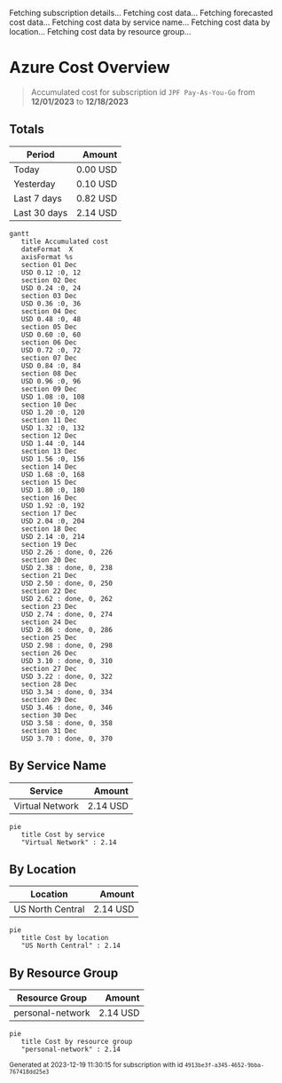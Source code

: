 Fetching subscription details...
Fetching cost data...
Fetching forecasted cost data...
Fetching cost data by service name...
Fetching cost data by location...
Fetching cost data by resource group...
# Azure Cost Overview

> Accumulated cost for subscription id `JPF Pay-As-You-Go` from **12/01/2023** to **12/18/2023**

## Totals

|Period|Amount|
|---|---:|
|Today|0.00 USD|
|Yesterday|0.10 USD|
|Last 7 days|0.82 USD|
|Last 30 days|2.14 USD|

```mermaid
gantt
   title Accumulated cost
   dateFormat  X
   axisFormat %s
   section 01 Dec
   USD 0.12 :0, 12
   section 02 Dec
   USD 0.24 :0, 24
   section 03 Dec
   USD 0.36 :0, 36
   section 04 Dec
   USD 0.48 :0, 48
   section 05 Dec
   USD 0.60 :0, 60
   section 06 Dec
   USD 0.72 :0, 72
   section 07 Dec
   USD 0.84 :0, 84
   section 08 Dec
   USD 0.96 :0, 96
   section 09 Dec
   USD 1.08 :0, 108
   section 10 Dec
   USD 1.20 :0, 120
   section 11 Dec
   USD 1.32 :0, 132
   section 12 Dec
   USD 1.44 :0, 144
   section 13 Dec
   USD 1.56 :0, 156
   section 14 Dec
   USD 1.68 :0, 168
   section 15 Dec
   USD 1.80 :0, 180
   section 16 Dec
   USD 1.92 :0, 192
   section 17 Dec
   USD 2.04 :0, 204
   section 18 Dec
   USD 2.14 :0, 214
   section 19 Dec
   USD 2.26 : done, 0, 226
   section 20 Dec
   USD 2.38 : done, 0, 238
   section 21 Dec
   USD 2.50 : done, 0, 250
   section 22 Dec
   USD 2.62 : done, 0, 262
   section 23 Dec
   USD 2.74 : done, 0, 274
   section 24 Dec
   USD 2.86 : done, 0, 286
   section 25 Dec
   USD 2.98 : done, 0, 298
   section 26 Dec
   USD 3.10 : done, 0, 310
   section 27 Dec
   USD 3.22 : done, 0, 322
   section 28 Dec
   USD 3.34 : done, 0, 334
   section 29 Dec
   USD 3.46 : done, 0, 346
   section 30 Dec
   USD 3.58 : done, 0, 358
   section 31 Dec
   USD 3.70 : done, 0, 370
```

## By Service Name

|Service|Amount|
|---|---:|
|Virtual Network|2.14 USD|

```mermaid
pie
   title Cost by service
   "Virtual Network" : 2.14
```

## By Location

|Location|Amount|
|---|---:|
|US North Central|2.14 USD|

```mermaid
pie
   title Cost by location
   "US North Central" : 2.14
```

## By Resource Group

|Resource Group|Amount|
|---|---:|
|personal-network|2.14 USD|

```mermaid
pie
   title Cost by resource group
   "personal-network" : 2.14
```

<sup>Generated at 2023-12-19 11:30:15 for subscription with id `4913be3f-a345-4652-9bba-767418dd25e3`</sup>
